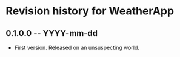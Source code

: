 # Revision history for WeatherApp

## 0.1.0.0 -- YYYY-mm-dd

* First version. Released on an unsuspecting world.
